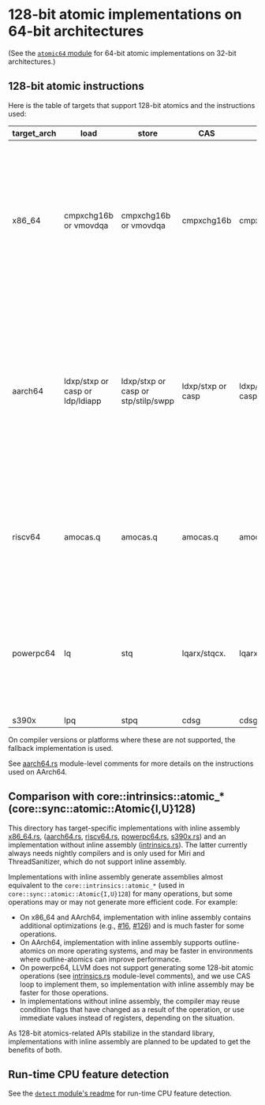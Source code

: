 # 128-bit atomic implementations on 64-bit architectures

(See the [`atomic64` module](../atomic64) for 64-bit atomic implementations on 32-bit architectures.)

## 128-bit atomic instructions

Here is the table of targets that support 128-bit atomics and the instructions used:

| target_arch | load | store | CAS | RMW | note |
| ----------- | ---- | ----- | --- | --- | ---- |
| x86_64 | cmpxchg16b or vmovdqa | cmpxchg16b or vmovdqa | cmpxchg16b | cmpxchg16b | cmpxchg16b target feature required. vmovdqa requires Intel, AMD, or Zhaoxin CPU with AVX. <br> Both compile-time and run-time detection are supported for cmpxchg16b. vmovdqa is currently run-time detection only. <br> Requires rustc 1.59+ |
| aarch64 | ldxp/stxp or casp or ldp/ldiapp | ldxp/stxp or casp or stp/stilp/swpp | ldxp/stxp or casp | ldxp/stxp or casp/swpp/ldclrp/ldsetp | casp requires lse target feature, ldp/stp requires lse2 target feature, ldiapp/stilp requires lse2 and rcpc3 target features, swpp/ldclrp/ldsetp requires lse128 target feature. <br> Both compile-time and run-time detection are supported. <br> Requires rustc 1.59+ |
| riscv64 | amocas.q | amocas.q | amocas.q | amocas.q | Experimental. Requires experimental-zacas target feature. Currently compile-time detection only due to LLVM marking it as experimental. <br> Requires 1.82+ (LLVM 19+) |
| powerpc64 | lq | stq | lqarx/stqcx. | lqarx/stqcx. | Requires target-cpu pwr8+ (powerpc64le is pwr8 by default). Both compile-time and run-time detection are supported (run-time detection is currently disabled by default). <br> Requires nightly |
| s390x | lpq | stpq | cdsg | cdsg | Requires nightly |

On compiler versions or platforms where these are not supported, the fallback implementation is used.

See [aarch64.rs](aarch64.rs) module-level comments for more details on the instructions used on AArch64.

## Comparison with core::intrinsics::atomic_\* (core::sync::atomic::Atomic{I,U}128)

This directory has target-specific implementations with inline assembly [x86_64.rs](x86_64.rs), ([aarch64.rs](aarch64.rs), [riscv64.rs](riscv64.rs), [powerpc64.rs](powerpc64.rs), [s390x.rs](s390x.rs)) and an implementation without inline assembly ([intrinsics.rs](intrinsics.rs)). The latter currently always needs nightly compilers and is only used for Miri and ThreadSanitizer, which do not support inline assembly.

Implementations with inline assembly generate assemblies almost equivalent to the `core::intrinsics::atomic_*` (used in `core::sync::atomic::Atomic{I,U}128`) for many operations, but some operations may or may not generate more efficient code. For example:

- On x86_64 and AArch64, implementation with inline assembly contains additional optimizations (e.g., [#16](https://github.com/taiki-e/portable-atomic/pull/16), [#126](https://github.com/taiki-e/portable-atomic/pull/126)) and is much faster for some operations.
- On AArch64, implementation with inline assembly supports outline-atomics on more operating systems, and may be faster in environments where outline-atomics can improve performance.
- On powerpc64, LLVM does not support generating some 128-bit atomic operations (see [intrinsics.rs](intrinsics.rs) module-level comments), and we use CAS loop to implement them, so implementation with inline assembly may be faster for those operations.
- In implementations without inline assembly, the compiler may reuse condition flags that have changed as a result of the operation, or use immediate values instead of registers, depending on the situation.

As 128-bit atomics-related APIs stabilize in the standard library, implementations with inline assembly are planned to be updated to get the benefits of both.

## Run-time CPU feature detection

See the [`detect` module's readme](../detect/README.md) for run-time CPU feature detection.
